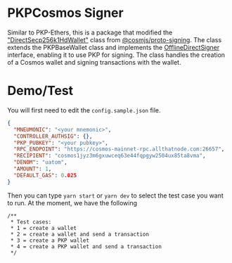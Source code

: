 # PKPCosmos Signer

Similar to PKP-Ethers, this is a package that modified the ["DirectSecp256k1HdWallet"](https://github.com/cosmos/cosmjs/blob/main/packages/proto-signing/src/directsecp256k1wallet.ts) class from [@cosmjs/proto-signing](https://github.com/cosmos/cosmjs/tree/main/packages/proto-signing). The class extends the PKPBaseWallet class and implements the [OfflineDirectSigner](https://github.com/cosmos/cosmjs/blob/main/packages/proto-signing/src/signer.ts) interface, enabling it to use PKP for signing. The class handles the creation of a Cosmos wallet and signing transactions with the wallet.

# Demo/Test

You will first need to edit the `config.sample.json` file. 

```json
{
  "MNEUMONIC": "<your mnemonic>",
  "CONTROLLER_AUTHSIG": {},
  "PKP_PUBKEY": "<your pubkey>",
  "RPC_ENDPOINT": "https://cosmos-mainnet-rpc.allthatnode.com:26657",
  "RECIPIENT": "cosmos1jyz3m6gxuwceq63e44fqpgyw2504ux85ta8vma",
  "DENOM": "uatom",
  "AMOUNT": 1,
  "DEFAULT_GAS": 0.025
}
```

Then you can type `yarn start` or `yarn dev` to select the test case you want to run. At the moment, we have the following

```
/**
 * Test cases:
 * 1 = create a wallet
 * 2 = create a wallet and send a transaction
 * 3 = create a PKP wallet
 * 4 = create a PKP wallet and send a transaction
 */
```

